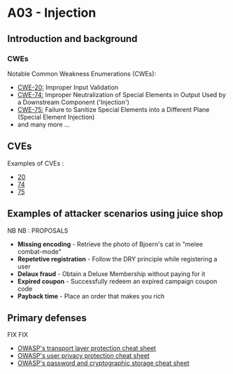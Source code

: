 # A03 - Injection

## Introduction and background

### CWEs

Notable Common Weakness Enumerations (CWEs):

- [CWE-20:](https://cwe.mitre.org/data/definitions/20.html)
Improper Input Validation
- [CWE-74:](https://cwe.mitre.org/data/definitions/74.html)
Improper Neutralization of Special Elements in Output Used by a Downstream Component ('Injection')
- [CWE-75:](https://cwe.mitre.org/data/definitions/75.html)
Failure to Sanitize Special Elements into a Different Plane (Special Element Injection)
- and many more ...

## CVEs

Examples of CVEs :

- [20](https://www.opencve.io/cve?cwe=CWE-20)
- [74](https://www.opencve.io/cve?cwe=CWE-74)
- [75](https://www.opencve.io/cve?cwe=CWE-75)

## Examples of attacker scenarios using juice shop

NB NB : PROPOSALS

- **Missing encoding** - Retrieve the photo of Bjoern's cat in "melee combat-mode"
- **Repetetive registration** - Follow the DRY principle while registering a user
- **Delaux fraud** - Obtain a Deluxe Membership without paying for it
- **Expired coupon** - Successfully redeem an expired campaign coupon code
- **Payback time** - Place an order that makes you rich

## Primary defenses

FIX FIX

- [OWASP's transport layer protection cheat sheet](https://cheatsheetseries.owasp.org/cheatsheets/Transport_Layer_Protection_Cheat_Sheet.html)
- [OWASP's user privacy protection cheat sheet](https://cheatsheetseries.owasp.org/cheatsheets/User_Privacy_Protection_Cheat_Sheet.html)
- [OWASP's password and cryptographic storage cheat sheet](https://cheatsheetseries.owasp.org/cheatsheets/Password_Storage_Cheat_Sheet.html)
